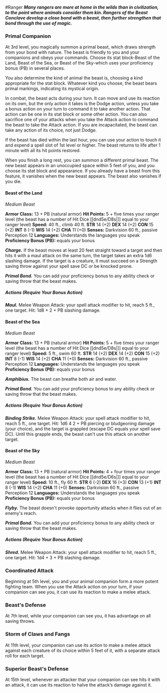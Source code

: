 #Ranger
***Many rangers are more at home in the wilds than in civilization, to the point where animals consider them kin. Rangers of the Beast Conclave develop a close bond with a beast, then further strengthen that bond through the use of magic.***

### Primal Companion
At 3rd level, you magically summon a primal beast, which draws strength from your bond with nature. The beast is friendly to you and your companions and obeys your commands. Choose its stat block-Beast of the Land, Beast of the Sea, or Beast of the Sky-which uses your proficiency bonus (PB) in several places.

You also determine the kind of animal the beast is, choosing a kind appropriate for the stat block. Whatever kind you choose, the beast bears primal markings, indicating its mystical origin.

In combat, the beast acts during your turn. It can move and use its reaction on its own, but the only action it takes is the Dodge action, unless you take a bonus action on your turn to command it to take another action. That action can be one in its stat block or some other action. You can also sacrifice one of your attacks when you take the Attack action to command the beast to take the Attack action. If you are incapacitated, the beast can take any action of its choice, not just Dodge.

If the beast has died within the last hour, you can use your action to touch it and expend a spell slot of 1st level or higher. The beast returns to life after 1 minute with all its hit points restored.

When you finish a long rest, you can summon a different primal beast. The new beast appears in an unoccupied space within 5 feet of you, and you choose its stat block and appearance. If you already have a beast from this feature, it vanishes when the new beast appears. The beast also vanishes if you die.

#### **Beast of the Land**
*Medium Beast*

**Armor Class:** 13 + PB (natural armor)
**Hit Points:** 5 + five times your ranger level (the beast has a number of Hit Dice [[dnd5e/D8s\|]] equal to your ranger level)
**Speed:** 40 ft., climb 40 ft.
**STR** 14 (+2) **DEX** 14 (+2) **CON** 15 (+2) **INT** 8 (-1) **WIS** 14 (+2) **CHA** 11 (+0)
**Senses:** Darkvision 60 ft., passive Perception 12
**Languages:** Understands the languages you speak
**Proficiency Bonus (PB):** equals your bonus

***Charge.*** If the beast moves at least 20 feet straight toward a target and then hits it with a maul attack on the same turn, the target takes an extra 1d6 slashing damage. If the target is a creature, it must succeed on a Strength saving throw against your spell save DC or be knocked prone.

***Primal Bond.*** You can add your proficiency bonus to any ability check or saving throw that the beast makes.

##### Actions (Require Your Bonus Action)
***Maul.***  Melee Weapon Attack: your spell attack modifier to hit, reach 5 ft., one target. Hit: 1d8 + 2 + PB slashing damage.

#### **Beast of the Sea**
*Medium Beast*

**Armor Class:** 13 + PB (natural armor)
**Hit Points:** 5 + five times your ranger level (the beast has a number of Hit Dice [[dnd5e/D8s\|]] equal to your ranger level)
**Speed:** 5 ft., swim 60 ft.
**STR** 14 (+2) **DEX** 14 (+2) **CON** 15 (+2) **INT** 8 (-1) **WIS** 14 (+2) **CHA** 11 (+0)
**Senses:** Darkvision 60 ft., passive Perception 12
**Languages:** Understands the languages you speak
**Proficiency Bonus (PB):** equals your bonus

***Amphibius.*** The beast can breathe both air and water.

***Primal Bond.*** You can add your proficiency bonus to any ability check or saving throw that the beast makes.

##### Actions (Require Your Bonus Action)
***Binding Strike.*** Melee Weapon Attack: your spell attack modifier to hit, reach 5 ft., one target. Hit: 1d6 4 2 + PB piercing or bludgeoning damage (your choice), and the target is grappled (escape DC equals your spell save DC). Until this grapple ends, the beast can't use this attack on another target.

#### **Beast of the Sky**
*Medium Beast*

**Armor Class:** 13 + PB (natural armor)
**Hit Points:** 4 + four times your ranger level (the beast has a number of Hit Dice [[dnd5e/D6s\|]] equal to your ranger level) 
**Speed:** 10 ft., fly 60 ft.
**STR** 6 (-2) **DEX** 16 (+3) **CON** 13 (+1) **INT** 8 (-1) **WIS** 14 (+2) **CHA** 11 (+0)
**Senses:** Darkvision 60 ft., passive Perception 12
**Languages:** Understands the languages you speak
**Proficiency Bonus (PB):** equals your bonus

***Flyby.*** The beast doesn't provoke opportunity attacks when it flies out of an enemy's reach.

***Primal Bond.*** You can add your proficiency bonus to any ability check or saving throw that the beast makes.

##### Actions (Require Your Bonus Action)
***Shred.***  Melee Weapon Attack: your spell attack modifier to hit, reach 5 ft., one target. Hit: 1d4 + 3 + PB slashing damage.

### Coordinated Attack
Beginning at 5th level, you and your animal companion form a more potent fighting team. When you use the Attack action on your turn, if your companion can see you, it can use its reaction to make a melee attack.

### Beast's Defense
At 7th level, while your companion can see you, it has advantage on all saving throws.

### Storm of Claws and Fangs
At 11th level, your companion can use its action to make a melee attack against each creature of its choice within 5 feet of it, with a separate attack roll for each target.

### Superior Beast's Defense
At 15th level, whenever an attacker that your companion can see hits it with an attack, it can use its reaction to halve the attack’s damage against it.